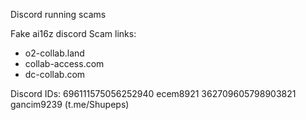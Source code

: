 Discord running scams

Fake ai16z discord
Scam links: 
* o2-collab.land
* collab-access.com
* dc-collab.com

Discord IDs:
696111575056252940 ecem8921
362709605798903821 gancim9239 (t.me/Shupeps)